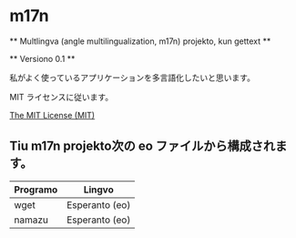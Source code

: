 # m17n

** Multlingva (angle multilingualization, m17n) projekto, kun gettext **

** Versiono 0.1 **

私がよく使っているアプリケーションを多言語化したいと思います。

 MIT ライセンスに従います。

[The MIT License (MIT)](http://opensource.org/licenses/MIT)

## Tiu m17n projekto次の eo ファイルから構成されます。

| Programo | Lingvo | 
| ------------- | ----------- | 
| wget | Esperanto (eo) | 
| namazu | Esperanto (eo) | 

